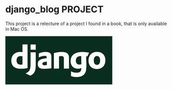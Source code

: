 # django_blog PROJECT

This project is a relecture of a project I found in a book, that is only available in Mac OS. 

![django](img/django.png)
